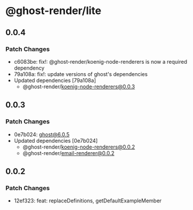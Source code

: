 # @ghost-render/lite

## 0.0.4

### Patch Changes

- c6083be: fix!: @ghost-render/koenig-node-renderers is now a required dependency
- 79a108a: fix!: update versions of ghost's dependencies
- Updated dependencies [79a108a]
  - @ghost-render/koenig-node-renderers@0.0.3

## 0.0.3

### Patch Changes

- 0e7b024: ghost@6.0.5
- Updated dependencies [0e7b024]
  - @ghost-render/koenig-node-renderers@0.0.2
  - @ghost-render/email-renderer@0.0.2

## 0.0.2

### Patch Changes

- 12ef323: feat: replaceDefinitions, getDefaultExampleMember
